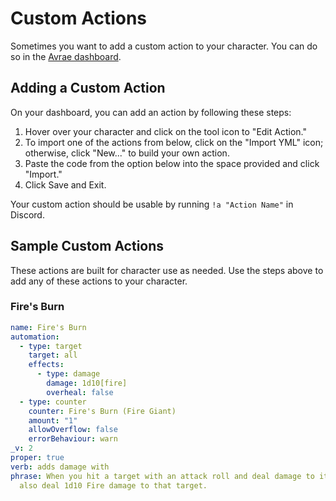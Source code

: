 # Custom Actions
Sometimes you want to add a custom action to your character. You can do so in the <a href="https://avrae.io/dashboard/characters" target="_blank">Avrae dashboard</a>.


## Adding a Custom Action

On your dashboard, you can add an action by following these steps:

1. Hover over your character and click on the tool icon to "Edit Action."
2. To import one of the actions from below, click on the "Import YML" icon; otherwise, click "New..." to build your own action.
3. Paste the code from the option below into the space provided and click "Import."
4. Click Save and Exit.

Your custom action should be usable by running `!a "Action Name"` in Discord.


## Sample Custom Actions
These actions are built for character use as needed. Use the steps above to add any of these actions to your character.

### Fire's Burn
```yaml
name: Fire's Burn
automation:
  - type: target
    target: all
    effects:
      - type: damage
        damage: 1d10[fire]
        overheal: false
  - type: counter
    counter: Fire's Burn (Fire Giant)
    amount: "1"
    allowOverflow: false
    errorBehaviour: warn
_v: 2
proper: true
verb: adds damage with
phrase: When you hit a target with an attack roll and deal damage to it, you can
  also deal 1d10 Fire damage to that target.
```
